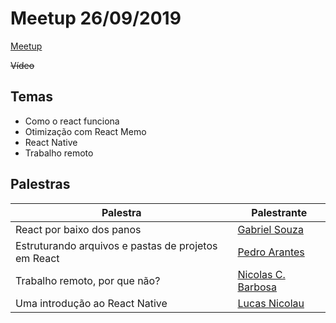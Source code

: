 # Meetup 26/09/2019

[Meetup](https://www.meetup.com/opensanca/events/264382291/)

~~Vídeo~~

## Temas

- Como o react funciona
- Otimização com React Memo
- React Native
- Trabalho remoto

## Palestras

| Palestra                                            | Palestrante                                                  |
| --------------------------------------------------- | ------------------------------------------------------------ |
| React por baixo dos panos                           | [Gabriel Souza](https://github.com/gsasouza)                 |
| Estruturando arquivos e pastas de projetos em React | [Pedro Arantes](http://github.com/arantespp)                 |
| Trabalho remoto, por que não?                       | [Nicolas C. Barbosa](https://www.github.com/nicolascbarbosa) |
| Uma introdução ao React Native                      | [Lucas Nicolau](http://github.com/lcsvcn)                    |

